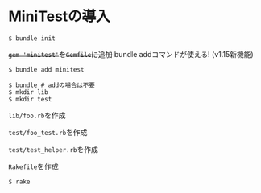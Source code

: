 # MiniTestの導入

```
$ bundle init
```

~~`gem 'minitest'`を`Gemfile`に追加~~
bundle addコマンドが使える! (v1.15新機能)
```
$ bundle add minitest
```

```
$ bundle # addの場合は不要
$ mkdir lib
$ mkdir test
```

`lib/foo.rb`を作成

`test/foo_test.rb`を作成

`test/test_helper.rb`を作成

`Rakefile`を作成

```
$ rake
```
